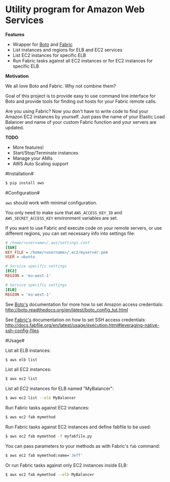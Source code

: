 Utility program for Amazon Web Services
=======================================

**Features**

* Wrapper for [Boto](http://boto.readthedocs.org/) and [Fabric](http://docs.fabfile.org/)
* List instances and regions for ELB and EC2 services
* List EC2 instances for specific ELB
* Run Fabric tasks against all EC2 instances or for EC2 instances for specific ELB

**Motivation**

We all love Boto and Fabric. Why not combine them?

Goal of this project is to provide easy to use command line interface for Boto and provide tools for finding out hosts for your Fabric remote calls.

Are you using Fabric? Now you don't have to write code to find your Amazon EC2 instances by yourself. Just pass the name of your Elastic Load Balancer and name of your custom Fabric function and your servers are updated.

**TODO**

* More features!
* Start/Stop/Terminate instances
* Manage your AMIs
* AWS Auto Scaling support

#Installation#

```bash
$ pip install aws
```

#Configuration#

`aws` should work with minimal configuration.

You only need to make sure that `AWS_ACCESS_KEY_ID` and `AWS_SECRET_ACCESS_KEY` environment variables are set.

If you want to use Fabric and execute code on your remote servers, or use different regions, you can set necessary info into settings file:

```ini
# /home/<username>/.aws/settings.conf
[SSH]
KEY_FILE = /home/<username>/.ec2/myserver.pem
USER = ubuntu

# Service specific settings
[EC2]
REGION = 'eu-west-1'

# Service specific settings
[ELB]
REGION = 'eu-west-1'
```


See [Boto's](http://boto.readthedocs.org/) documentation for more how to set Amazon access credentials: http://boto.readthedocs.org/en/latest/boto_config_tut.html

See [Fabric's](http://docs.fabfile.org/) documentation on how to set SSH access credentials: http://docs.fabfile.org/en/latest/usage/execution.html#leveraging-native-ssh-config-files

#Usage#

List all ELB instances:
```bash
$ aws elb list
```

List all EC2 instances:
```bash
$ aws ec2 list
```

List all EC2 instances for ELB named "MyBalancer":
```bash
$ aws ec2 list --elb MyBalancer
```

Run Fabric tasks against EC2 instances:
```bash
$ aws ec2 fab mymethod
```

Run Fabric tasks against EC2 instances and define fabfile to be used:
```bash
$ aws ec2 fab mymethod -f myfabfile.py
```

You can pass parameters to your methods as with Fabric's `fab` command:
```bash
$ aws ec2 fab mymethod:name='Jeff'
```

Or run Fabric tasks against only EC2 instances inside ELB:
```bash
$ aws ec2 fab mymethod --elb MyBalancer
```

